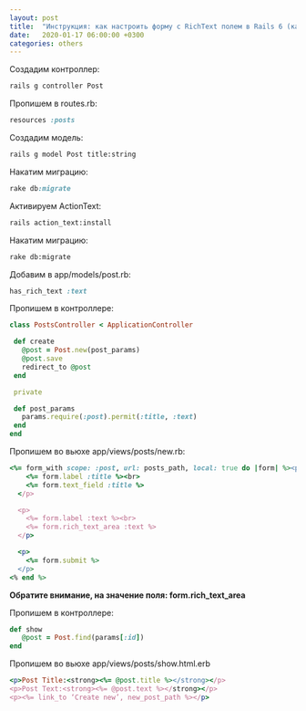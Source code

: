 ```yaml
---
layout: post
title:  "Инструкция: как настроить форму с RichText полем в Rails 6 (как включить ActionText)"
date:   2020-01-17 06:00:00 +0300
categories: others
---
```

Создадим контроллер:

```bash
rails g controller Post
```

Пропишем в routes.rb:
```ruby
resources :posts
```

Создадим модель:
```bash
rails g model Post title:string
```

Накатим миграцию:
```ruby
rake db:migrate
```

Активируем ActionText:
```bash
rails action_text:install
```

Накатим миграцию:
```bash
rake db:migrate
```

Добавим в app/models/post.rb:

```ruby
has_rich_text :text
```

Пропишем в контроллере:
```ruby
class PostsController < ApplicationController

 def create
   @post = Post.new(post_params)
   @post.save
   redirect_to @post
 end

 private

 def post_params
   params.require(:post).permit(:title, :text)
 end
end
```

Пропишем во вьюхе app/views/posts/new.rb:

```ruby
<%= form_with scope: :post, url: posts_path, local: true do |form| %><p>
    <%= form.label :title %><br>
    <%= form.text_field :title %>
  </p>

  <p>
    <%= form.label :text %><br>
    <%= form.rich_text_area :text %>
  </p>

  <p>
    <%= form.submit %>
  </p>
<% end %>
```

**Обратите внимание, на значение поля: form.rich_text_area**

Пропишем в контроллере:
```ruby
def show
   @post = Post.find(params[:id])
end
```

Пропишем во вьюхе app/views/posts/show.html.erb

```ruby
<p>Post Title:<strong><%= @post.title %></strong></p>
<p>Post Text:<strong><%= @post.text %></strong></p>
<p><%= link_to ‘Create new’, new_post_path %></p>
```